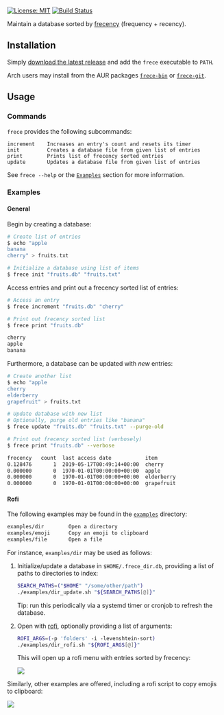 [![License: MIT](https://img.shields.io/badge/License-MIT-yellow.svg)](https://opensource.org/licenses/MIT)
[![Build Status](https://travis-ci.com/SicariusNoctis/frece.svg?branch=master)](https://travis-ci.com/SicariusNoctis/frece)

Maintain a database sorted by [frecency](https://en.wikipedia.org/wiki/Frecency) (frequency + recency).

## Installation

Simply [download the latest release](https://github.com/SicariusNoctis/frece/releases) and add the `frece` executable to `PATH`.

Arch users may install from the AUR packages [`frece-bin`](https://aur.archlinux.org/packages/frece-bin) or [`frece-git`](https://aur.archlinux.org/packages/frece-git).

## Usage

### Commands

`frece` provides the following subcommands:

```
increment    Increases an entry's count and resets its timer
init         Creates a database file from given list of entries
print        Prints list of frecency sorted entries
update       Updates a database file from given list of entries
```

See `frece --help` or the [`Examples`](#examples) section for more information.

### Examples

#### General

Begin by creating a database:

```bash
# Create list of entries
$ echo "apple
banana
cherry" > fruits.txt

# Initialize a database using list of items
$ frece init "fruits.db" "fruits.txt"
```

Access entries and print out a frecency sorted list of entries:

```bash
# Access an entry
$ frece increment "fruits.db" "cherry"

# Print out frecency sorted list
$ frece print "fruits.db"

cherry
apple
banana
```

Furthermore, a database can be updated with *new* entries:

```bash
# Create another list
$ echo "apple
cherry
elderberry
grapefruit" > fruits.txt

# Update database with new list
# Optionally, purge old entries like "banana"
$ frece update "fruits.db" "fruits.txt" --purge-old

# Print out frecency sorted list (verbosely)
$ frece print "fruits.db" --verbose

frecency   count  last access date           item
0.128476       1  2019-05-17T00:49:14+00:00  cherry
0.000000       0  1970-01-01T00:00:00+00:00  apple
0.000000       0  1970-01-01T00:00:00+00:00  elderberry
0.000000       0  1970-01-01T00:00:00+00:00  grapefruit
```

#### Rofi

The following examples may be found in the [`examples`](examples) directory:

```bash
examples/dir        Open a directory
examples/emoji      Copy an emoji to clipboard
examples/file       Open a file
```

For instance, `examples/dir` may be used as follows:

1. Initialize/update a database in `$HOME/.frece_dir.db`, providing a list of paths to directories to index:

    ```bash
    SEARCH_PATHS=("$HOME" "/some/other/path")
    ./examples/dir_update.sh "${SEARCH_PATHS[@]}"
    ```

   Tip: run this periodically via a systemd timer or cronjob to refresh the database.

2. Open with [rofi](https://github.com/davatorium/rofi), optionally providing a list of arguments:

    ```bash
    ROFI_ARGS=(-p 'folders' -i -levenshtein-sort)
    ./examples/dir_rofi.sh "${ROFI_ARGS[@]}"
    ```

    <!-- TODO verify above -->

    This will open up a rofi menu with entries sorted by frecency:

    ![](https://i.imgur.com/ylkVqBg.jpg)

Similarly, other examples are offered, including a rofi script to copy emojis to clipboard:

![](https://i.imgur.com/1PAaIGm.jpg)
